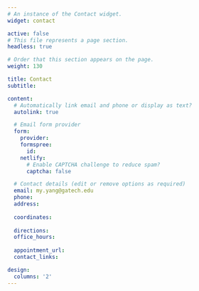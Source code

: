 ```yaml
---
# An instance of the Contact widget.
widget: contact

active: false
# This file represents a page section.
headless: true

# Order that this section appears on the page.
weight: 130

title: Contact
subtitle:

content:
  # Automatically link email and phone or display as text?
  autolink: true

  # Email form provider
  form:
    provider: 
    formspree:
      id:
    netlify:
      # Enable CAPTCHA challenge to reduce spam?
      captcha: false

  # Contact details (edit or remove options as required)
  email: my.yang@gatech.edu
  phone: 
  address:
    
  coordinates:
    
  directions: 
  office_hours:
   
  appointment_url: 
  contact_links:

design:
  columns: '2'
---
```

